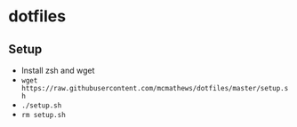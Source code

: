 # dotfiles

## Setup
* Install zsh and wget
* `wget https://raw.githubusercontent.com/mcmathews/dotfiles/master/setup.sh`
* `./setup.sh`
* `rm setup.sh`
